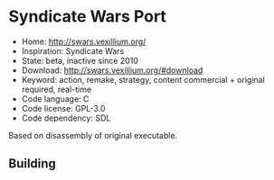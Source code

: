 # Syndicate Wars Port

- Home: http://swars.vexillium.org/
- Inspiration: Syndicate Wars
- State: beta, inactive since 2010
- Download: http://swars.vexillium.org/#download
- Keyword: action, remake, strategy, content commercial + original required, real-time
- Code language: C
- Code license: GPL-3.0
- Code dependency: SDL

Based on disassembly of original executable.

## Building
